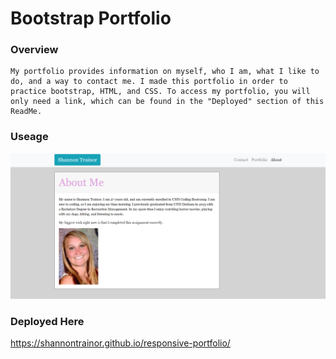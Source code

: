 # Bootstrap Portfolio

### Overview
    My portfolio provides information on myself, who I am, what I like to do, and a way to contact me. I made this portfolio in order to practice bootstrap, HTML, and CSS. To access my portfolio, you will only need a link, which can be found in the "Deployed" section of this ReadMe.

### Useage
 ![](Assets/myphotos/about-me-copy.png)

### Deployed Here

https://shannontrainor.github.io/responsive-portfolio/